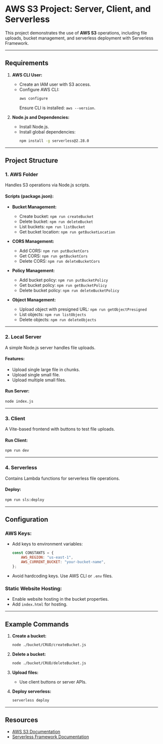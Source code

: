 # AWS S3 Project: Server, Client, and Serverless

This project demonstrates the use of **AWS S3** operations, including file uploads, bucket management, and serverless deployment with Serverless Framework.

---

## Requirements
1. **AWS CLI User:**
   - Create an IAM user with S3 access.
   - Configure AWS CLI:
     ```bash
     aws configure
     ```
     Ensure CLI is installed: `aws --version`.

2. **Node.js and Dependencies:**
   - Install Node.js.
   - Install global dependencies:
     ```bash
     npm install -g serverless@2.28.0
     ```

---

## Project Structure

### 1. AWS Folder
Handles S3 operations via Node.js scripts.

#### Scripts (package.json):
- **Bucket Management:**
  - Create bucket: `npm run createBucket`
  - Delete bucket: `npm run deleteBucket`
  - List buckets: `npm run listBucket`
  - Get bucket location: `npm run getBucketLocation`

- **CORS Management:**
  - Add CORS: `npm run putBucketCors`
  - Get CORS: `npm run getBucketCors`
  - Delete CORS: `npm run deleteBucketCors`

- **Policy Management:**
  - Add bucket policy: `npm run putBucketPolicy`
  - Get bucket policy: `npm run getBucketPolicy`
  - Delete bucket policy: `npm run deleteBucketPolicy`

- **Object Management:**
  - Upload object with presigned URL: `npm run getObjectPresigned`
  - List objects: `npm run listObjects`
  - Delete objects: `npm run deleteObjects`

---

### 2. Local Server
A simple Node.js server handles file uploads.

#### Features:
- Upload single large file in chunks.
- Upload single small file.
- Upload multiple small files.

#### Run Server:
```bash
node index.js
```

---

### 3. Client
A Vite-based frontend with buttons to test file uploads.

#### Run Client:
```bash
npm run dev
```

---

### 4. Serverless
Contains Lambda functions for serverless file operations.

#### Deploy:
```bash
npm run sls:deploy
```

---

## Configuration

### AWS Keys:
- Add keys to environment variables:
  ```javascript
  const CONSTANTS = {
      AWS_REGION: "us-east-1",
      AWS_CURRENT_BUCKET: "your-bucket-name",
  };
  ```
- Avoid hardcoding keys. Use AWS CLI or `.env` files.

### Static Website Hosting:
- Enable website hosting in the bucket properties.
- Add `index.html` for hosting.

---

## Example Commands
1. **Create a bucket:**
   ```bash
   node ./bucket/CRUD/createBucket.js
   ```

2. **Delete a bucket:**
   ```bash
   node ./bucket/CRUD/deleteBucket.js
   ```

3. **Upload files:**
   - Use client buttons or server APIs.

4. **Deploy serverless:**
   ```bash
   serverless deploy
   ```

---

## Resources
- [AWS S3 Documentation](https://docs.aws.amazon.com/AmazonS3/latest/API/API_Operations_Amazon_Simple_Storage_Service.html)
- [Serverless Framework Documentation](https://www.serverless.com/framework/docs/)
